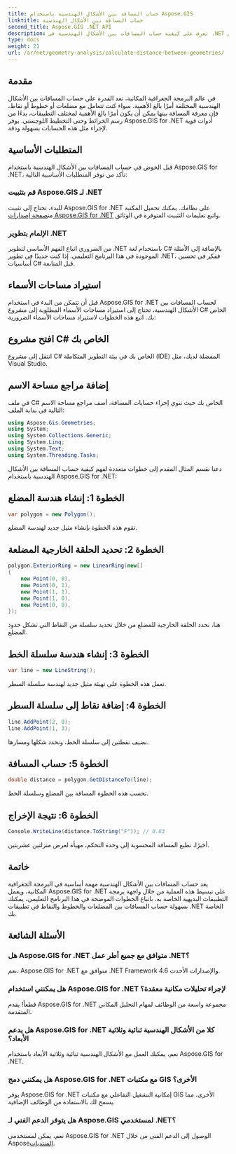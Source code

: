 ```yaml
---
title: حساب المسافة بين الأشكال الهندسية باستخدام Aspose.GIS
linktitle: حساب المسافة بين الأشكال الهندسية
second_title: Aspose.GIS .NET API
description: تعرف على كيفية حساب المسافات بين الأشكال الهندسية في .NET باستخدام Aspose.GIS. دليل خطوة بخطوة مع أمثلة التعليمات البرمجية. تعزيز التطبيقات الجغرافية المكانية الخاصة بك.
type: docs
weight: 21
url: /ar/net/geometry-analysis/calculate-distance-between-geometries/
---
```

## مقدمة
في عالم البرمجة الجغرافية المكانية، تعد القدرة على حساب المسافات بين الأشكال الهندسية المختلفة أمرًا بالغ الأهمية. سواء كنت تتعامل مع مضلعات أو خطوط أو نقاط، فإن معرفة المسافة بينها يمكن أن يكون أمرًا بالغ الأهمية لمختلف التطبيقات، بدءًا من رسم الخرائط وحتى التخطيط اللوجستي. يوفر Aspose.GIS for .NET أدوات قوية لإجراء مثل هذه الحسابات بسهولة ودقة.
## المتطلبات الأساسية
قبل الخوض في حساب المسافات بين الأشكال الهندسية باستخدام Aspose.GIS for .NET، تأكد من توفر المتطلبات الأساسية التالية:
### قم بتثبيت Aspose.GIS لـ .NET
 للبدء، تحتاج إلى تثبيت Aspose.GIS for .NET على نظامك. يمكنك تحميل المكتبة من[صفحة إصدارات Aspose.GIS for .NET](https://releases.aspose.com/gis/net/) واتبع تعليمات التثبيت المتوفرة في الوثائق.
### الإلمام بتطوير .NET
من الضروري اتباع الفهم الأساسي لتطوير .NET باستخدام لغة C# بالإضافة إلى الأمثلة الموجودة في هذا البرنامج التعليمي. إذا كنت جديدًا في تطوير .NET، ففكر في تحسين أساسيات C# قبل المتابعة.

## استيراد مساحات الأسماء
قبل أن تتمكن من البدء في استخدام Aspose.GIS for .NET لحساب المسافات بين الأشكال الهندسية، تحتاج إلى استيراد مساحات الأسماء المطلوبة إلى مشروع C# الخاص بك. اتبع هذه الخطوات لاستيراد مساحات الأسماء الضرورية:
## افتح مشروع C# الخاص بك
انتقل إلى مشروع C# الخاص بك في بيئة التطوير المتكاملة (IDE) المفضلة لديك، مثل Visual Studio.
## إضافة مراجع مساحة الاسم
في ملف C# الخاص بك حيث تنوي إجراء حسابات المسافة، أضف مراجع مساحة الاسم التالية في بداية الملف:
```csharp
using Aspose.Gis.Geometries;
using System;
using System.Collections.Generic;
using System.Linq;
using System.Text;
using System.Threading.Tasks;
```

دعنا نقسم المثال المقدم إلى خطوات متعددة لفهم كيفية حساب المسافة بين الأشكال الهندسية باستخدام Aspose.GIS for .NET:
## الخطوة 1: إنشاء هندسة المضلع
```csharp
var polygon = new Polygon();
```
تقوم هذه الخطوة بإنشاء مثيل جديد لهندسة المضلع.
## الخطوة 2: تحديد الحلقة الخارجية المضلعة
```csharp
polygon.ExteriorRing = new LinearRing(new[]
{
    new Point(0, 0),
    new Point(0, 1),
    new Point(1, 1),
    new Point(1, 0),
    new Point(0, 0),
});
```
هنا، نحدد الحلقة الخارجية للمضلع من خلال تحديد سلسلة من النقاط التي تشكل حدود المضلع.
## الخطوة 3: إنشاء هندسة سلسلة الخط
```csharp
var line = new LineString();
```
تعمل هذه الخطوة على تهيئة مثيل جديد لهندسة سلسلة السطر.
## الخطوة 4: إضافة نقاط إلى سلسلة السطر
```csharp
line.AddPoint(2, 0);
line.AddPoint(1, 3);
```
نضيف نقطتين إلى سلسلة الخط، ونحدد شكلها ومسارها.
## الخطوة 5: حساب المسافة
```csharp
double distance = polygon.GetDistanceTo(line);
```
تحسب هذه الخطوة المسافة بين المضلع وسلسلة الخط.
## الخطوة 6: نتيجة الإخراج
```csharp
Console.WriteLine(distance.ToString("F")); // 0.63
```
أخيرًا، نطبع المسافة المحسوبة إلى وحدة التحكم، مهيأة لعرض منزلتين عشريتين.

## خاتمة
يعد حساب المسافات بين الأشكال الهندسية مهمة أساسية في البرمجة الجغرافية المكانية، ويعمل Aspose.GIS for .NET على تبسيط هذه العملية من خلال واجهة برمجة التطبيقات البديهية الخاصة به. باتباع الخطوات الموضحة في هذا البرنامج التعليمي، يمكنك بسهولة حساب المسافات بين المضلعات والخطوط والنقاط في تطبيقات .NET الخاصة بك.
## الأسئلة الشائعة
### هل Aspose.GIS for .NET متوافق مع جميع أطر عمل .NET؟
نعم، Aspose.GIS for .NET متوافق مع .NET Framework 4.6 والإصدارات الأحدث.
### هل يمكنني استخدام Aspose.GIS for .NET لإجراء تحليلات مكانية معقدة؟
قطعاً! يقدم Aspose.GIS for .NET مجموعة واسعة من الوظائف لمهام التحليل المكاني المتقدمة.
### هل يدعم Aspose.GIS for .NET كلا من الأشكال الهندسية ثنائية وثلاثية الأبعاد؟
نعم، يمكنك العمل مع الأشكال الهندسية ثنائية وثلاثية الأبعاد باستخدام Aspose.GIS for .NET.
### هل يمكنني دمج Aspose.GIS for .NET مع مكتبات GIS الأخرى؟
يوفر Aspose.GIS for .NET إمكانية التشغيل التفاعلي مع مكتبات GIS الأخرى، مما يسمح لك بالاستفادة من الوظائف الإضافية.
### هل يتوفر الدعم الفني لـ Aspose.GIS لمستخدمي .NET؟
 نعم، يمكن لمستخدمي Aspose.GIS for .NET الوصول إلى الدعم الفني من خلال Aspose[المنتديات](https://forum.aspose.com/c/gis/33).